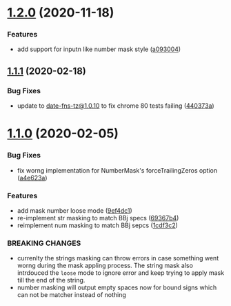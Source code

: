 # [1.2.0](https://github.com/BasisHub/bbj-masks/compare/v1.1.1...v1.2.0) (2020-11-18)


### Features

* add support for inputn like number mask style ([a093004](https://github.com/BasisHub/bbj-masks/commit/a093004c46bb712253bc1453bd4eb0a88063a839))



## [1.1.1](https://github.com/BasisHub/bbj-masks/compare/v1.1.0...v1.1.1) (2020-02-18)


### Bug Fixes

* update to date-fns-tz@1.0.10 to fix chrome 80 tests failing ([440373a](https://github.com/BasisHub/bbj-masks/commit/440373a27593659a34405eafdb86b8fbe4e79adb))



# [1.1.0](https://github.com/BasisHub/bbj-masks/compare/v1.0.0...v1.1.0) (2020-02-05)


### Bug Fixes

* fix worng implementation for NumberMask's forceTrailingZeros option ([a4e623a](https://github.com/BasisHub/bbj-masks/commit/a4e623aafc970873f59b58d14b2c4f70ccf7c802))


### Features

* add mask number loose mode ([9ef4dc1](https://github.com/BasisHub/bbj-masks/commit/9ef4dc11ab3cb5f45704fe38408021f02089a410))
* re-implement str masking to match BBj specs ([69367b4](https://github.com/BasisHub/bbj-masks/commit/69367b475f56037e3f4112211973db434ecdb0b7))
* reimplement num masking to match BBj sepcs ([1cdf3c2](https://github.com/BasisHub/bbj-masks/commit/1cdf3c26aa570df3d2a08ffcbda852df657e90c8))


### BREAKING CHANGES

* currenlty the strings masking can throw errors in case
something went worng during the mask appling process. The string mask
also intrdouced the `loose` mode to ignore error and keep trying to apply
mask till the end of the string.
* number masking will output empty spaces now for bound
signs which can not be matcher instead of nothing